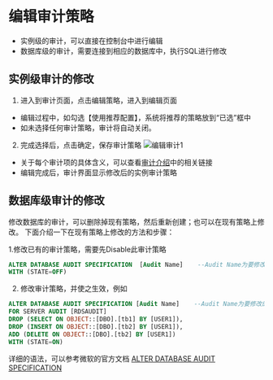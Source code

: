 # 编辑审计策略
- 实例级的审计，可以直接在控制台中进行编辑
- 数据库级的审计，需要连接到相应的数据库中，执行SQL进行修改

## 实例级审计的修改
1. 进入到审计页面，点击编辑策略，进入到编辑页面
- 编辑过程中，如勾选【使用推荐配置】，系统将推荐的策略放到“已选”框中
- 如未选择任何审计策略，审计将自动关闭。

2. 完成选择后，点击确定，保存审计策略
![编辑审计1](../../../../../../image/RDS/Edit-Audit-1.png)
- 关于每个审计项的具体含义，可以查看[审计介绍](Audit-Introduction.md)中的相关链接
- 编辑完成后，审计界面显示修改后的实例审计策略


## 数据库级审计的修改
修改数据库的审计，可以删除掉现有策略，然后重新创建；也可以在现有策略上修改。 下面介绍一下在现有策略上修改的方法和步骤：

1.修改已有的审计策略，需要先Disable此审计策略
```SQL
ALTER DATABASE AUDIT SPECIFICATION  [Audit Name]    --Audit Name为要修改的审计名称
WITH (STATE=OFF)
```

2. 修改审计策略，并使之生效，例如
```SQL
ALTER DATABASE AUDIT SPECIFICATION [Audit Name]    --Audit Name为要修改的审计名称
FOR SERVER AUDIT [RDSAUDIT]
DROP (SELECT ON OBJECT::[DBO].[tb1] BY [USER1]),
DROP (INSERT ON OBJECT::[DBO].[tb2] BY [USER1]),
ADD (DELETE ON OBJECT::[DBO].[tb2] BY [USER1])
WITH (STATE=ON)
```
详细的语法，可以参考微软的官方文档 [ALTER DATABASE AUDIT SPECIFICATION](https://docs.microsoft.com/zh-cn/sql/t-sql/statements/alter-database-audit-specification-transact-sql?view=sql-server-2017)
